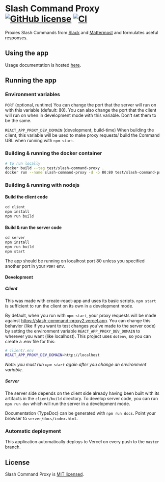 # Slash Command Proxy<br/>[![GitHub license](https://img.shields.io/badge/license-MIT-blue.svg)](https://github.com/Vampiro/slash-command-proxy/blob/master/LICENSE) [![CI](https://github.com/Vampiro/slash-command-proxy/workflows/CI/badge.svg)](https://github.com/Vampiro/slash-command-proxy/actions?query=workflow%3ACI)

Proxies Slash Commands from [Slack](https://slack.com/) and [Mattermost](https://mattermost.com/) and formulates useful responses.

## Using the app

Usage documentation is hosted [here](https://slash-command-proxy2.vercel.app/help).

## Running the app

### Environment variables

`PORT` (optional, runtime) You can change the port that the server will run on with this variable (default: 80). You can also change the port that the client will run on when in development mode with this variable. Don't set them to be the same.

`REACT_APP_PROXY_DEV_DOMAIN` (development, build-time) When building the client, this variable will be used to make proxy requests/ build the Command URL when running with `npm start`.

### Building & running the docker container

```bash
# to run locally
docker build --tag test/slash-command-proxy .
docker run --name slash-command-proxy -d -p 80:80 test/slash-command-proxy
```

### Building & running with nodejs

#### Build the client code

```javascript
cd client
npm install
npm run build
```

#### Build & run the server code

```javascript
cd server
npm install
npm run build
npm start
```

The app should be running on localhost port 80 unless you specified another port in your `PORT` env.

#### Development

##### Client

This was made with create-react-app and uses its basic scripts. `npm start` is sufficient to run the client on its own in a development mode.

By default, when you run with `npm start`, your proxy requests will be made against https://slash-command-proxy2.vercel.app. You can change this behavior (like if you want to test changes you've made to the server code) by setting the environment variable `REACT_APP_PROXY_DEV_DOMAIN` to wherever you want (like localhost). This project uses `dotenv`, so you can create a .env file for this:

```bash
# client/.env
REACT_APP_PROXY_DEV_DOMAIN=http://localhost
```

_Note: you must run `npm start` again after you change an environment variable._

##### Server

The server side depends on the client side already having been built with its artifacts in the `client/build` directory. To develop server code, you can run `npm run dev` which will run the server in a development mode.

Documentation (TypeDoc) can be generated with `npm run docs`. Point your browser to `server/docs/index.html`.

### Automatic deployment

This application automatically deploys to Vercel on every push to the `master` branch.

## License

Slash Command Proxy is [MIT licensed](./LICENSE).
